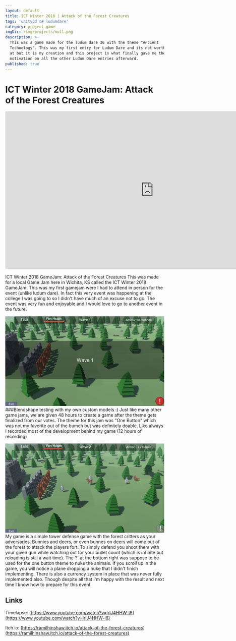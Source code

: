 ```yaml
---
layout: default
title: ICT Winter 2018 | Attack of the Forest Creatures
tags: 'unity3d c# ludumdare'
category: project game
imgDir: /img/projects/null.png
description: >-
  This was a game made for the ludum dare 36 with the theme "Ancient
  Technology". This was my first entry for Ludum Dare and its not worth glancing
  at but it is my creation and this project is what finally gave me the
  motivation on all the other Ludum Dare entries afterward.
published: true
---
```



ICT Winter 2018 GameJam: Attack of the Forest Creatures
================

<iframe width="940" height="500" src="https://www.youtube-nocookie.com/embed/lrlJ4HHW-l8?rel=0&amp;showinfo=0" frameborder="0" allowfullscreen></iframe>

<div class="content-spacing"></div>

ICT Winter 2018 GameJam: Attack of the Forest Creatures
This was made for a local Game Jam here in Wichita, KS called the ICT Winter 2018 GameJam. This was my first gamejam were I had to attend in person for the event (unlike ludum dare). In fact this very event was happening at the college I was going to so I didn't have much of an excuse not to go. The event was very fun and enjoyable and I would love to go to another event in the future.


<div class="content-spacing"></div>

![Picture](/img/projects/ictwi18/1.png)
###Blendshape testing with my own custom models :)
Just like many other game jams, we are given 48 hours to create a game after the theme gets finalized from our votes. The theme for this jam was "One Button" which was not my favorite out of the bumch but was definitely doable. Like always I recorded most of the development behind my game (12 hours of recording)


![Picture](/img/projects/ictwi18/2.png)
My game is a simple tower defense game with the forest critters as your adversaries. Bunnies and deers, or even bunnes on deers will come out of the forest to attack the players fort. To simply defend you shoot them with your given gun while watching out for your bullet count (which is infinite but reloading is still a wait time). The '!' at the bottom right was suppose to be used for the one button theme to nuke the animals. If you scroll up in the game, you will notice a plane dropping a nuke that I didn't finish implementing. There is also a currency system in place that was never fully implemented also. Though despite all that I'm happy with the result and next time I know how to prepare for this event.

<div class="content-spacing"></div>



Links
-----

Timelapse: [https://www.youtube.com/watch?v=lrlJ4HHW-l8](https://www.youtube.com/watch?v=lrlJ4HHW-l8)

Itch.io: [https://ramilhinshaw.itch.io/attack-of-the-forest-creatures](https://ramilhinshaw.itch.io/attack-of-the-forest-creatures)

